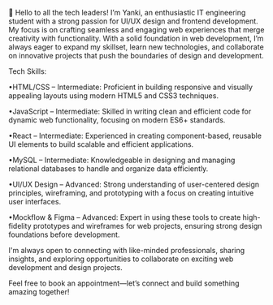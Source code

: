 👋 Hello to all the tech leaders! I’m Yanki, an enthusiastic IT engineering student with a strong passion for UI/UX design and frontend development. My focus is on crafting seamless and engaging web experiences that merge creativity with functionality. With a solid foundation in web development, I’m always eager to expand my skillset, learn new technologies, and collaborate on innovative projects that push the boundaries of design and development.

Tech Skills:

•HTML/CSS – Intermediate: Proficient in building responsive and visually appealing layouts using modern HTML5 and CSS3 techniques.

•JavaScript – Intermediate: Skilled in writing clean and efficient code for dynamic web functionality, focusing on modern ES6+ standards.

•React – Intermediate: Experienced in creating component-based, reusable UI elements to build scalable and efficient applications.

•MySQL – Intermediate: Knowledgeable in designing and managing relational databases to handle and organize data efficiently.

•UI/UX Design – Advanced: Strong understanding of user-centered design principles, wireframing, and prototyping with a focus on creating intuitive user interfaces.

•Mockflow & Figma – Advanced: Expert in using these tools to create high-fidelity prototypes and wireframes for web projects, ensuring strong design foundations before development.


I'm always open to connecting with like-minded professionals, sharing insights, and exploring opportunities to collaborate on exciting web development and design projects.

Feel free to book an appointment—let’s connect and build something amazing together!

